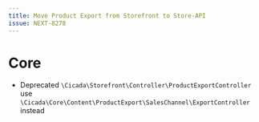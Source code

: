 ```yaml
---
title: Move Product Export from Storefront to Store-API
issue: NEXT-8278
---
```

# Core
* Deprecated `\Cicada\Storefront\Controller\ProductExportController` use `\Cicada\Core\Content\ProductExport\SalesChannel\ExportController` instead
